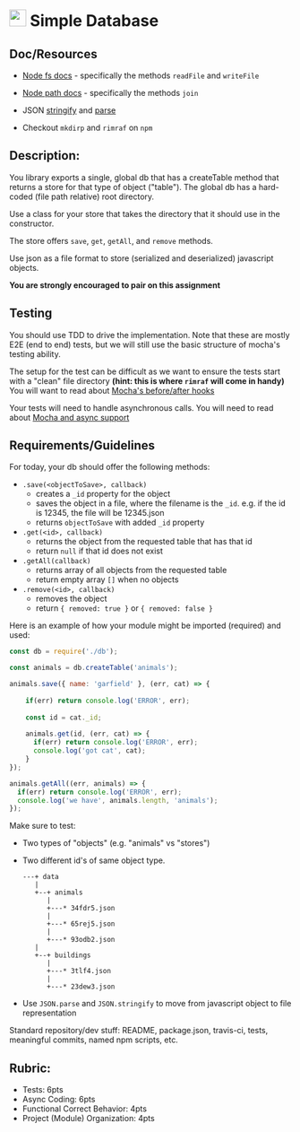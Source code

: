 <img src="https://cloud.githubusercontent.com/assets/478864/22186847/68223ce6-e0b1-11e6-8a62-0e3edc96725e.png" width=30> Simple Database
===

## Doc/Resources
* [Node fs docs](https://nodejs.org/api/fs.html) - specifically the methods `readFile` and `writeFile`
* [Node path docs](https://nodejs.org/api/path.html) - specifically the methods `join`

* JSON [stringify](https://developer.mozilla.org/en-US/docs/Web/JavaScript/Reference/Global_Objects/JSON/stringify) 
and [parse](https://developer.mozilla.org/en-US/docs/Web/JavaScript/Reference/Global_Objects/JSON/parse)
* Checkout `mkdirp` and `rimraf` on `npm`

## Description:

You library exports a single, global db that has a createTable method that returns a store
for that type of object ("table"). The global db has a hard-coded (file path relative) root directory.

Use a class for your store that takes the directory that it should use in the constructor.

The store offers `save`, `get`, `getAll`, and `remove` methods.

Use json as a file format to store (serialized and deserialized) javascript objects.

**You are strongly encouraged to pair on this assignment**

## Testing

You should use TDD to drive the implementation. Note that these are mostly E2E (end to end) tests, but we will still use the 
basic structure of mocha's testing ability.

The setup for the test can be difficult as we want to ensure the tests start with a "clean" file directory 
**(hint: this is where `rimraf` will come in handy)** 
You will want to read about [Mocha's before/after hooks](https://mochajs.org/#hooks)

Your tests will need to handle asynchronous calls.  You will need to read about [Mocha and async support](https://mochajs.org/#asynchronous-code)

## Requirements/Guidelines

For today, your db should offer the following methods:

* `.save(<objectToSave>, callback)`
  * creates a `_id` property for the object
  * saves the object in a file, where the filename is the `_id`. e.g. if the id is 12345, the file will be 12345.json
  * returns `objectToSave` with added `_id` property
* `.get(<id>, callback)`
  * returns the object from the requested table that has that id
  * return `null` if that id does not exist
* `.getAll(callback)`
  * returns array of all objects from the requested table
  * return empty array `[]` when no objects
* `.remove(<id>, callback)`
  * removes the object
  * return `{ removed: true }` or `{ removed: false }`


Here is an example of how your module might be imported (required) and used:

```js
const db = require('./db');

const animals = db.createTable('animals');

animals.save({ name: 'garfield' }, (err, cat) => {
  
    if(err) return console.log('ERROR', err);
    
    const id = cat._id;
    
    animals.get(id, (err, cat) => {
      if(err) return console.log('ERROR', err);
      console.log('got cat', cat);
    } 
});

animals.getAll((err, animals) => {
  if(err) return console.log('ERROR', err);
  console.log('we have', animals.length, 'animals');
});
```

Make sure to test:

* Two types of "objects" (e.g. "animals" vs "stores")
* Two different id's of same object type.


  ```
  ---+ data
     |
     +--+ animals
        |
        +---* 34fdr5.json
        |
        +---* 65rej5.json
        |
        +---* 93odb2.json
     |
     +--+ buildings
        |
        +---* 3tlf4.json
        |
        +---* 23dew3.json
  ```
      
* Use `JSON.parse` and `JSON.stringify` to move from javascript object to file representation

Standard repository/dev stuff: README, package.json, travis-ci, tests, meaningful commits, named npm scripts, etc.

## Rubric:

* Tests: 6pts
* Async Coding: 6pts
* Functional Correct Behavior: 4pts
* Project (Module) Organization: 4pts
